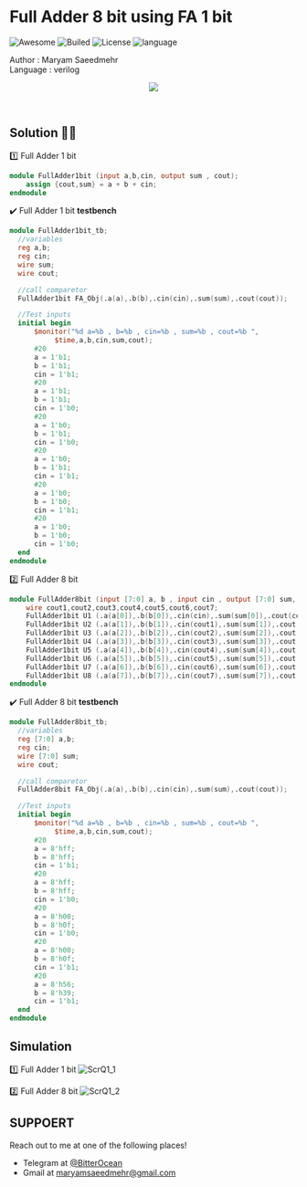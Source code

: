 # Full Adder 8 bit using FA 1 bit
![Awesome](https://cdn.rawgit.com/sindresorhus/awesome/d7305f38d29fed78fa85652e3a63e154dd8e8829/media/badge.svg)
![Builed](https://img.shields.io/azure-devops/build/totodem/8cf3ec0e-d0c2-4fcd-8206-ad204f254a96/2?style=flat)
![License](https://img.shields.io/packagist/l/doctrine/orm)
![language](https://img.shields.io/badge/language-verilog-orange)

Author : Maryam Saeedmehr  
Language : verilog

<p align="center">
<img src="https://user-images.githubusercontent.com/60509979/77750066-c7c4c200-7040-11ea-98f2-fb53b5ef3243.png">
</p>
</br>  

## **Solution** :metal::sunglasses:
:one: Full Adder 1 bit
```verilog
module FullAdder1bit (input a,b,cin, output sum , cout);
	assign {cout,sum} = a + b + cin;
endmodule
```
  :heavy_check_mark: Full Adder 1 bit **testbench**
  ```verilog
  module FullAdder1bit_tb;
	//variables
	reg a,b;
	reg cin;
	wire sum;
	wire cout;

	//call comparetor
	FullAdder1bit FA_Obj(.a(a),.b(b),.cin(cin),.sum(sum),.cout(cout));

	//Test inputs
	initial begin
		$monitor("%d a=%b , b=%b , cin=%b , sum=%b , cout=%b ",
		 	 $time,a,b,cin,sum,cout);
		#20
		a = 1'b1;
		b = 1'b1;
		cin = 1'b1;
		#20
		a = 1'b1;
		b = 1'b1;
		cin = 1'b0;
		#20
		a = 1'b0;
		b = 1'b1;
		cin = 1'b0;
		#20
		a = 1'b0;
		b = 1'b1;
		cin = 1'b1;
		#20
		a = 1'b0;
		b = 1'b0;
		cin = 1'b1;
		#20
		a = 1'b0;
		b = 1'b0;
		cin = 1'b0;
	end
endmodule
  ```
:two: Full Adder 8 bit
```verilog
module FullAdder8bit (input [7:0] a, b , input cin , output [7:0] sum, output cout);
	wire cout1,cout2,cout3,cout4,cout5,cout6,cout7;
	FullAdder1bit U1 (.a(a[0]),.b(b[0]),.cin(cin),.sum(sum[0]),.cout(cout1));
	FullAdder1bit U2 (.a(a[1]),.b(b[1]),.cin(cout1),.sum(sum[1]),.cout(cout2));
	FullAdder1bit U3 (.a(a[2]),.b(b[2]),.cin(cout2),.sum(sum[2]),.cout(cout3));
	FullAdder1bit U4 (.a(a[3]),.b(b[3]),.cin(cout3),.sum(sum[3]),.cout(cout4));
	FullAdder1bit U5 (.a(a[4]),.b(b[4]),.cin(cout4),.sum(sum[4]),.cout(cout5));
	FullAdder1bit U6 (.a(a[5]),.b(b[5]),.cin(cout5),.sum(sum[5]),.cout(cout6));
	FullAdder1bit U7 (.a(a[6]),.b(b[6]),.cin(cout6),.sum(sum[6]),.cout(cout7));
	FullAdder1bit U8 (.a(a[7]),.b(b[7]),.cin(cout7),.sum(sum[7]),.cout(cout));
endmodule
```  
  
  :heavy_check_mark: Full Adder 8 bit **testbench**
  ```verilog
  module FullAdder8bit_tb;
	//variables
	reg [7:0] a,b;
	reg cin;
	wire [7:0] sum;
	wire cout;

	//call comparetor
	FullAdder8bit FA_Obj(.a(a),.b(b),.cin(cin),.sum(sum),.cout(cout));

	//Test inputs
	initial begin
		$monitor("%d a=%b , b=%b , cin=%b , sum=%b , cout=%b ",
		 	 $time,a,b,cin,sum,cout);
		#20
		a = 8'hff;
		b = 8'hff;
		cin = 1'b1;
		#20
		a = 8'hff;
		b = 8'hff;
		cin = 1'b0;
		#20
		a = 8'h00;
		b = 8'h0f;
		cin = 1'b0;
		#20
		a = 8'h00;
		b = 8'h0f;
		cin = 1'b1;
		#20
		a = 8'h56;
		b = 8'h39;
		cin = 1'b1;
	end
endmodule
  ```
  
## **Simulation**
:one: Full Adder 1 bit
![ScrQ1_1](https://user-images.githubusercontent.com/60509979/77751967-4d963c80-7044-11ea-9bd0-ef72c2aaf36e.PNG)

   
:two: Full Adder 8 bit
![ScrQ1_2](https://user-images.githubusercontent.com/60509979/77752064-774f6380-7044-11ea-8d15-14255143bfe9.png)


## **SUPPOERT**

Reach out to me at one of the following places!

- Telegram at <a href="https://t.me/BitterOcean" target="_blank">@BitterOcean</a>
- Gmail at <a href="mailto:maryamsaeedmehr@gmail.com" target="_blank">maryamsaeedmehr@gmail.com</a>
